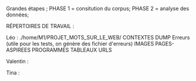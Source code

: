 Grandes étapes ;
PHASE 1 = consitution du corpus;
PHASE 2 = analyse des données;

RÉPERTOIRES DE TRAVAIL :

Léo :
./home/M1/PROJET_MOTS_SUR_LE_WEB/
  CONTEXTES
  DUMP
  Erreurs (utile pour les tests, on génère des fichier d'erreurs)
  IMAGES
  PAGES-ASPIREES
  PROGRAMMES
  TABLEAUX
  URLS

Valentin :

Tina :
